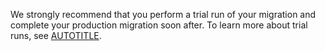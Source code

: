 We strongly recommend that you perform a trial run of your migration and complete your production migration soon after. To learn more about trial runs, see [AUTOTITLE](/migrations/using-github-enterprise-importer/migrating-between-github-products/overview-of-a-migration-between-github-products#running-your-migrations).
